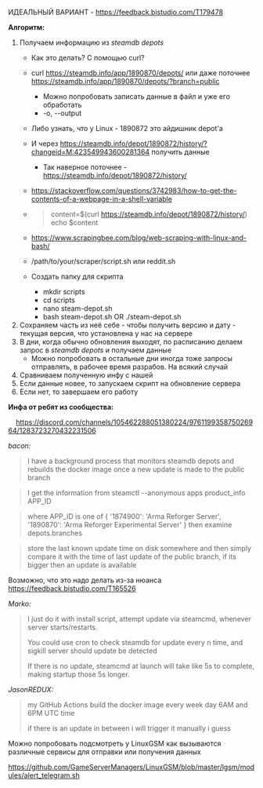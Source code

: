 ИДЕАЛЬНЫЙ ВАРИАНТ - https://feedback.bistudio.com/T179478

**Алгоритм:**
1. Получаем информацию из _steamdb depots_
    - Как это делать? С помощью curl?
    - curl https://steamdb.info/app/1890870/depots/ или даже поточнее https://steamdb.info/app/1890870/depots/?branch=public
        - Можно попробовать записать данные в файл и уже его обработать
        - -o, --output <file>
    - Либо узнать, что у Linux - 1890872 это айдишник depot'a
    - И через https://steamdb.info/depot/1890872/history/?changeid=M:423549943600281364 получить данные
        - Так наверное поточнее - https://steamdb.info/depot/1890872/history/
    - https://stackoverflow.com/questions/3742983/how-to-get-the-contents-of-a-webpage-in-a-shell-variable
    - >content=$(curl https://steamdb.info/depot/1890872/history/)
echo $content

    - https://www.scrapingbee.com/blog/web-scraping-with-linux-and-bash/
    - /path/to/your/scraper/script.sh или reddit.sh
    - Создать папку для скрипта
        - mkdir scripts
        - cd scripts
        - nano steam-depot.sh
        - bash steam-depot.sh OR ./steam-depot.sh
3. Сохраняем часть из неё себе - чтобы получить версию и дату - текущая версия, что установлена у нас на сервере
4. В дни, когда обычно обновления выходят, по расписанию делаем запрос в _steamdb depots_ и получаем данные
    - Можно попробовать в остальные дни иногда тоже запросы отправлять, в рабочее время разрабов. На всякий случай
5. Сравниваем полученную инфу с нашей
6. Если данные новее, то запускаем скрипт на обновление сервера
7. Если нет, то завершаем его работу


**Инфа от ребят из сообщества:**

&nbsp;&nbsp;&nbsp;&nbsp;https://discord.com/channels/105462288051380224/976119935875026964/1283723270432231506

_bacon:_
> I have a background process that monitors steamdb depots and rebuilds the docker image once a new update is made to the public branch

> I get the information from steamctl --anonymous apps product_info APP_ID

> where APP_ID is one of
  {
    '1874900': 'Arma Reforger Server', 
    '1890870': 'Arma Reforger Experimental Server'
  }
> then examine depots.branches

> store the last known update time on disk somewhere and then simply compare it with the time of last update of the public branch, if its bigger then an update is available

Возможно, что это надо делать из-за нюанса https://feedback.bistudio.com/T165526

_Marko:_
> I just do it with install script, attempt update via steamcmd, whenever server starts/restarts.
> 
> You could use cron to check steamdb for update every n time, and sigkill server should update be detected
> 
> If there is no update, steamcmd at launch will take like 5s to complete, making startup those 5s longer.

_JasonREDUX:_ 
> my GitHub Actions build the docker image every week day 6AM and 6PM UTC time
> 
> if there is an update in between i will trigger it manually i guess



Можно попробовать подсмотреть у LinuxGSM как вызываются различные сервисы для отправки или получения данных

https://github.com/GameServerManagers/LinuxGSM/blob/master/lgsm/modules/alert_telegram.sh

